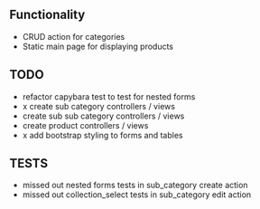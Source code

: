 ## Functionality

* CRUD action for categories
* Static main page for displaying products

## TODO

* refactor capybara test to test for nested forms
* x create sub category controllers / views
* create sub sub category controllers / views
* create product controllers / views
* x add bootstrap styling to forms and tables

## TESTS

* missed out nested forms tests in sub_category create action
* missed out collection_select tests in sub_category edit action

